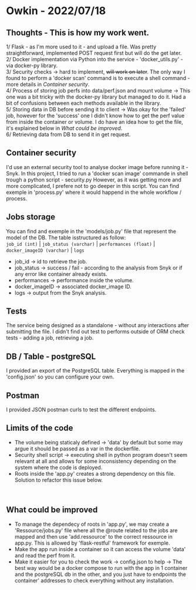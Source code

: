 # Owkin - 2022/07/18 

## Thoughts - This is how my work went.
1/ Flask - as I'm more used to it - and upload a file. Was pretty straightforward, implemented POST request first but will do the get later. <br />
2/ Docker implementation via Python into the service - 'docker_utils.py' - via docker-py library. <br />
3/ Security checks -> hard to implement, ~~will work on later~~. The only way I found to perform a 'docker scan' command is to execute a shell command - more details in _Container security_. <br />
4/ Process of storing job perfs into data/perf.json and mount volume -> This one was a bit tricky with the docker-py library but managed to do it. Had a bit of confusions between each methods available in the library.<br />
5/ Storing data in DB before sending it to client -> Was okay for the 'failed' job, however for the 'success' one I didn't know how to get the perf value from inside the container or volume. I do have an idea how to get the file, it's explained below in _What could be improved_.<br />
6/ Retrieving data from DB to send it in get request.


## Container security
I'd use an external security tool to analyse docker image before running it - Snyk.
In this project, I tried to run a 'docker scan image' commande in shell trough a python script - security.py
However, as it was getting more and more complicated, I prefere not to go deeper in this script.
You can find exemple in 'process.py' where it would happend in the whole workflow / process.


## Jobs storage 
You can find and exemple in the 'models/job.py' file that represent the model of the DB.
The table isstructured as follow: <br />
    `job_id (int)` | `job_status (varchar)` | `performances (float)` | `docker_imageID (varchar)` | `logs` <br />

  *  job_id -> id to retrieve the job. <br />
  *  job_status -> success / fail - according to the analysis from Snyk or if any error like container already exists. <br />
  *  performances -> performance inside the volume. <br />
  *  docker_imageID -> associated docker_image ID. <br />
  *  logs -> output from the Snyk analysis.



## Tests
The service being designed as a standalone - without any interactions after submitting the file.
I didn't find out test to performs outside of ORM check tests - adding a job, retrieving a job.
<br />


## DB / Table  - postgreSQL
I provided an export of the PostgreSQL table.
Everything is mapped in the 'config.json' so you can configure your own.
<br />


## Postman
I provided JSON postman curls to test the different endpoints.
<br />


## Limits of the code
  *  The volume being staticaly defined -> 'data' by default but some may argue it should be passed as a var in the dockerfile. <br />
  *  Security shell script -> executing shell in python program doesn't seem relevant at all and allows for some inconsistency depending on the system where the code is deployed. <br />
  *  Roots inside the 'app.py' creates a strong dependency on this file. Solution to refactor this issue below.
<br />

## What could be improved
  *  To manage the dependecy of roots in 'app.py', we may create a 'Ressource/jobs.py' file where all the @route related to the jobs are mapped and then use 'add.ressource' to the correct ressource in app.py. This is allowed by 'flask-restful' framework for exemple.
  *  Make the app run inside a container so it can access the volume 'data' and read the perf from it. <br />
  *  Make it easier for you to check the work -> config.json to help -> The best way would be a docker compose to run with the app in 1 container and the postgreSQL db in the other, and you just have to endpoints the container' addresses to check everything without any installation.

